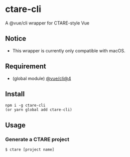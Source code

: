 # ctare-cli
A @vue/cli wrapper for CTARE-style Vue
## Notice
- This wrapper is currently only compatible with macOS.
## Requirement
- (global module) [@vue/cli@4](https://www.npmjs.com/package/@vue/cli)

## Install
```
npm i -g ctare-cli
(or yarn global add ctare-cli)
```
## Usage
### Generate a CTARE project
```
$ ctare [project name]
```
